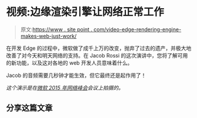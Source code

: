 # 视频:边缘渲染引擎让网络正常工作

> 原文:[https://www . site point . com/video-edge-rendering-engine-makes-web-just-work/](https://www.sitepoint.com/video-edge-rendering-engine-makes-web-just-work/)

在开发 Edge 的过程中，微软做了成千上万的改变，抛弃了过去的遗产，并极大地改善了对今天和明天网络的支持。在 Jacob Rossi 的这次演讲中，您将了解可用的新功能，以及这对各地的 web 开发人员意味着什么。

Jacob 的音频需要几秒钟才能生效，但它最终还是起作用了！

*这个演示是在[微软 2015 年网络峰会](http://devchannel.modern.ie/websummit2015)会议上拍摄的。*

## 分享这篇文章